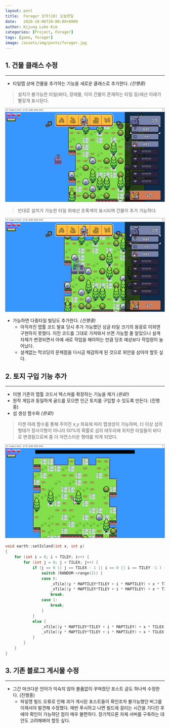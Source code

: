 ```yaml
---
layout: post
title:  Forager 모작(10) 오늘한일
date:   2020-10-06T20:00:00+0900
author: Kijung Luke Kim
categories: [Project, Forager]
tags: [game, forager]
image: /assets/img/posts/forager.jpg
---
```


## 1. 건물 클래스 수정
---

- 타일맵 상에 건물을 추가하는 기능을 새로운 클래스로 추가한다. *(진행중)*

> 설치가 불가능한 타일(바다, 장애물, 이미 건물이 존재하는 타일 등)에선 아래가 빨갛게 표시된다.

![20201006-1.png](/assets/img/posts/20201006-1.PNG)

> 반대로 설치가 가능한 타일 위에선 초록색이 표시되며 건물이 추가 가능하다.

![20201006-2.png](/assets/img/posts/20201006-2.PNG)

- 가능하면 다중타일 빌딩도 추가한다. *(진행중)*
  - 아직까진 맵툴 코드 발표 당시 추가 가능했던 싱글 타일 크기의 용광로 이외엔 구현하지 못했다. 이전 코드를 그대로 가져와서 쓰면 가능할 줄 알았으나 설계 자체가 변경되면서 아예 새로 작업을 해야하는 만큼 당초 예상보다 작업량이 늘어났다.
  - 설계없는 막코딩의 문제점을 다시금 체감하게 된 것으로 위안을 삼아야 할듯 싶다.

## 2. 토지 구입 기능 추가
---

- 이젠 기존의 맵툴 코드서 텍스쳐를 확장하는 기능을 제거 *(완료!)*
-  원작 게임과 동일하게 골드를 모으면 인근 토지를 구입할 수 있도록 만든다. (진행중)
- 섬 생성 함수화 *(완료!)*

> 이젠 아래 함수를 통해 주어진 x,y 좌표에 따라 맵생성이 가능하며, 더 이상 섬의 형태가 정사각형이 아니라 50%의 확률로 섬의 테두리에 위치한 타일들이 바다로 변경됨으로써 좀 더 자연스러운 형태를 띄게 되었다. 

![20201006-3.png](/assets/img/posts/20201006-3.PNG)

``` cpp
void earth::setIsland(int x, int y)
{
	for (int i = 0; i < TILEY; i++) {
		for (int j = 0; j < TILEX; j++) {
			if (j == 0 || j == TILEX - 1 || i == 0 || i == TILEY -1 ) {
				switch (RANDOM->range(2)) {
				case 0:
					_vTile[(y * MAPTILEY*TILEY + i * MAPTILEY) + x * TILEX + j].terrKey = "plaintile";
					_vTile[(y * MAPTILEY*TILEY + i * MAPTILEY) + x * TILEX + j].terrainFrameX = RANDOM->range(4);
					break;
				case 1:
					break;
				}
			}
			else {
				_vTile[(y * MAPTILEY*TILEY + i * MAPTILEY) + x * TILEX + j].terrKey = "plaintile";
				_vTile[(y * MAPTILEY*TILEY + i * MAPTILEY) + x * TILEX + j].terrainFrameX = RANDOM->range(4);
			}
		}
	}
}
```



## 3. 기존 블로그 게시물 수정
---

- 그간 마크다운 언어가 익숙치 않아 볼품없이 꾸며졌던 포스트 글도 하나씩 수정한다. (진행중)
  - 파일명 빌드 오류로 인해 과거 게시된 포스트들이 확인조차 불가능했던 버그를 이제서야 발견해 수정했다. 매번 푸시하고 나면 빌드에 걸리는 시간을 기다린 후에야 확인이 가능하단 점이 매우 불편하다. 장기적으론 자체 서버를 구축하는 대안도 고려해봐야 할듯 싶다.